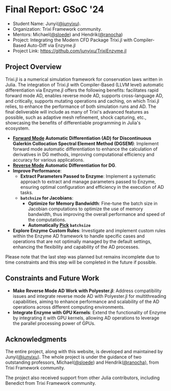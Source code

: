 # Final Report: GSoC '24

- Student Name: Junyi([@junyixu](https://github.com/junyixu)).
- Organization: Trixi Framework community.
- Mentors: Michael([@sloede](https://github.com/sloede)) and Hendrik([@ranocha](https://github.com/ranocha))
- Project: Integrating the Modern CFD Package Trixi.jl with Compiler-Based Auto-Diff via Enzyme.jl
- Project Link: https://github.com/junyixu/TrixiEnzyme.jl

## Project Overview
Trixi.jl is a numerical simulation framework for conservation laws written in Julia. The integration of Trixi.jl with Compiler-Based (LLVM level) automatic differentiation via Enzyme.jl offers the following benefits: facilitates rapid forward mode AD, enables reverse mode AD, supports cross-language AD, and critically, supports mutating operations and caching, on which Trixi.jl relies, to enhance the performance of both simulation runs and AD. The final deliverable will include as many of Trixi's advanced features as possible, such as adaptive mesh refinement, shock capturing, etc., showcasing the benefits of differentiable programming in Julia's ecosystem.

- **[Forward Mode](https://junyixu.github.io/TrixiEnzyme.jl/dev/api.html#TrixiEnzyme.jacobian_enzyme_forward) Automatic Differentiation (AD) for Discontinuous Galerkin Collocation Spectral Element Method (DGSEM)**: Implement forward mode automatic differentiation to enhance the calculation of derivatives in DG methods, improving computational efficiency and accuracy for various applications.
- **[Reverse Mode](https://junyixu.github.io/TrixiEnzyme.jl/dev/api.html#TrixiEnzyme.jacobian_enzyme_reverse-Tuple{Any}) Automatic Differentiation for DG**.
- **Improve Performance**:
    - **Extract Parameters Passed to Enzyme**: Implement a systematic approach to extract and manage parameters passed to Enzyme, ensuring optimal configuration and efficiency in the execution of AD tasks.
    - **`batchsize` for Jacobians**:
        - **Optimize for Memory Bandwidth**: Fine-tune the batch size in Jacobian computations to optimize the use of memory bandwidth, thus improving the overall performance and speed of the computations.
        - **Automatically [Pick](https://junyixu.github.io/TrixiEnzyme.jl/dev/api.html#TrixiEnzyme.pick_batchsize) `batchsize`**
- **Explore Enzyme Custom Rules**: Investigate and implement custom rules within the Enzyme AD framework to handle specific cases and operations that are not optimally managed by the default settings, enhancing the flexibility and capability of the AD processes.

Please note that the last step was planned but remains incomplete due to time constraints and this step will be completed in the future if possible.

## Constraints and Future Work
- **Make Reverse Mode AD Work with Polyester.jl**: Address compatibility issues and integrate reverse mode AD with Polyester.jl for multithreading capabilities, aiming to enhance performance and scalability of the AD operations across different computing environments.
- **Integrate Enzyme with GPU Kernels**: Extend the functionality of Enzyme by integrating it with GPU kernels, allowing AD operations to leverage the parallel processing power of GPUs.

## Acknowledgments

The entire project, along with this website, is developed and maintained by Junyi([@junyixu](https://github.com/junyixu)).
The whole project is under the guidance of two outstanding professors, Michael([@sloede](https://github.com/sloede)) and Hendrik([@ranocha](https://github.com/ranocha)), from Trixi Framework community.

The project also received support from other Julia contributors, including Benedict from Trixi Framework community.
